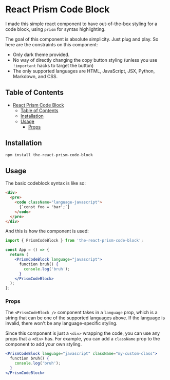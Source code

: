 # React Prism Code Block

I made this simple react component to have out-of-the-box styling for a code block, using `prism` for syntax highlighting.

The goal of this component is absolute simplicity. Just plug and play. So here are the constraints on this component:

- Only dark theme provided.
- No way of directly changing the copy button styling (unless you use `!important` hacks to target the button)
- The only supported languages are HTML, JavaScript, JSX, Python, Markdown, and CSS.

## Table of Contents

- [React Prism Code Block](#react-prism-code-block)
  - [Table of Contents](#table-of-contents)
  - [Installation](#installation)
  - [Usage](#usage)
    - [Props](#props)

## Installation

```bash
npm install the-react-prism-code-block
```

## Usage

The basic codeblock syntax is like so:

```html
<div>
  <pre>
    <code className="language-javascript">
      {`const foo = 'bar';`}
    </code>
  </pre>
</div>
```

And this is how the component is used:

```jsx
import { PrismCodeBlock } from 'the-react-prism-code-block';

const App = () => {
  return (
    <PrismCodeBlock language="javascript">
      function bruh() {
        console.log('bruh');
      }
    </PrismCodeBlock>
  );
};
```

### Props

The `<PrismCodeBlock />` component takes in a `language` prop, which is a string that can be one of the supported languages above. If the language is invalid, there won't be any language-specific styling.

Since this component is just a `<div>` wrapping the code, you can use any props that a `<div>` has. For example, you can add a `className` prop to the component to add your own styling.

```jsx
<PrismCodeBlock language="javascript" className="my-custom-class">
  function bruh() {
    console.log('bruh');
  }
</PrismCodeBlock>
```
